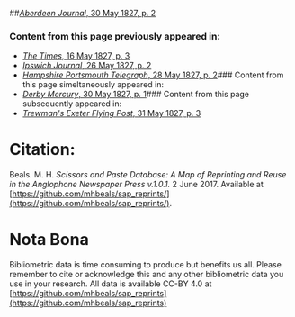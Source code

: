##[*Aberdeen Journal*, 30 May 1827, p. 2](https://mhbeals.github.io/sap_html/Aberdeen-Journal/Aberdeen-Journal-30-May-1827-p-2)

### Content from this page previously appeared in:
+ [*The Times*, 16 May 1827, p. 3](https://mhbeals.github.io/sap_html/The-Times/The-Times-16-May-1827-p-3)
+ [*Ipswich Journal*, 26 May 1827, p. 2](https://mhbeals.github.io/sap_html/Ipswich-Journal/Ipswich-Journal-26-May-1827-p-2)
+ [*Hampshire Portsmouth Telegraph*, 28 May 1827, p. 2](https://mhbeals.github.io/sap_html/Hampshire-Portsmouth-Telegraph/Hampshire-Portsmouth-Telegraph-28-May-1827-p-2)### Content from this page simeltaneously appeared in:
+ [*Derby Mercury*, 30 May 1827, p. 1](https://mhbeals.github.io/sap_html/Derby-Mercury/Derby-Mercury-30-May-1827-p-1)### Content from this page subsequently appeared in:
+ [*Trewman's Exeter Flying Post*, 31 May 1827, p. 3](https://mhbeals.github.io/sap_html/Trewman's-Exeter-Flying-Post/Trewman's-Exeter-Flying-Post-31-May-1827-p-3)
                    
# Citation: 

Beals. M. H. *Scissors and Paste Database: A Map of Reprinting and Reuse in the Anglophone Newspaper Press v.1.0.1.* 2 June 2017. Available at [https://github.com/mhbeals/sap_reprints/](https://github.com/mhbeals/sap_reprints/). 
                    
# Nota Bona

Bibliometric data is time consuming to produce but benefits us all. Please remember to cite or acknowledge this and any other bibliometric data you use in your research. All data is available CC-BY 4.0 at [https://github.com/mhbeals/sap_reprints](https://github.com/mhbeals/sap_reprints)
